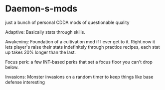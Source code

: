 # Daemon-s-mods
just a bunch of personal CDDA mods of questionable quality


Adaptive: Basically stats through skills.

Awakening: Foundation of a cultivation mod if I ever get to it. Right now it lets player's raise their stats indefinitely through practice recipes, each stat up takes 20% longer than the last.

Focus perk: a few INT-based perks that set a focus floor you can't drop below. 

Invasions: Monster invasions on a random timer to keep things like base defense interesting
